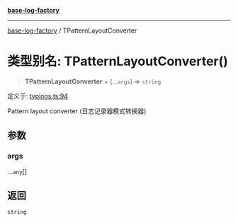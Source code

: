 [**base-log-factory**](../index.md)

***

[base-log-factory](../index.md) / TPatternLayoutConverter

# 类型别名: TPatternLayoutConverter()

> **TPatternLayoutConverter** = (...`args`) => `string`

定义于: [typings.ts:94](https://github.com/fengxinming/log-base/blob/91b255be28ea77ad9d32ba66866f8cc509fce400/src/typings.ts#L94)

Pattern layout converter (日志记录器模式转换器)

## 参数

### args

...`any`[]

## 返回

`string`
